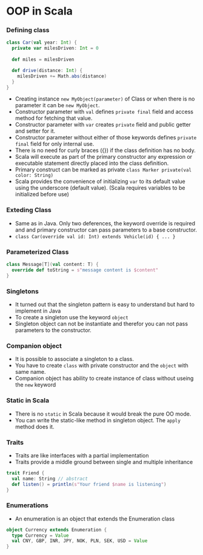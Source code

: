 OOP in Scala
==============

### Defining class
```scala
class Car(val year: Int) {
  private var milesDriven: Int = 0
	
  def miles = milesDriven

  def drive(distance: Int) {
    milesDriven += Math.abs(distance)
  }	
}
```
- Creating instance `new MyObject(parameter)` of Class or when there is no parameter it can be `new MyObject`.
- Constructor parameter with `val` defines `private final` field and access method for fetching that value.
- Constructor parameter with `var` creates `private` field and public getter and setter for it.
- Constructor parameter without either of those keywords defines `private final` field for only internal use.
- There is no need for curly braces ({}) if the class definition has no body.
- Scala will execute as part of the primary constructor any expression or executable statement directly placed into the class definition.
- Primary construct can be marked as private `class Marker private(val color: String)`
- Scala provides the convenience of initializing `var` to its default value using the underscore (default value). (Scala requires variables to be initialized before use)

### Exteding Class
- Same as in Java. Only two deferences, the keyword override is required and and primary constructor can pass parameters to a base constructor.
- `class Car(override val id: Int) extends Vehicle(id) { ... }`

### Parameterized Class
```scala
class Message[T](val content: T) {
  override def toString = s"message content is $content"
}
```

### Singletons
- It turned out that the singleton pattern is easy to understand but hard to implement in Java
- To create a singleton use the keyword `object`
- Singleton object can not be instantiate and therefor you can not pass parameters to the constructor.

### Companion object
- It is possible to associate a singleton to a class.
- You have to create `class` with private constructor and the `object` with same name.
- Companion object has ability to create instance of class without useing the `new` keyword

### Static in Scala
- There is no `static` in Scala because it would break the pure OO mode.
- You can write the static-like method in singleton object. The `apply` method does it.

### Traits
- Traits are like interfaces with a partial implementation
- Traits provide a middle ground between single and multiple inheritance
```scala
trait Friend {
  val name: String // abstract
  def listen() = println(s"Your friend $name is listening")	
}
```

### Enumerations
- An enumeration is an object that extends the Enumeration class
```scala
object Currency extends Enumeration {
  type Currency = Value
  val CNY, GBP, INR, JPY, NOK, PLN, SEK, USD = Value	
}
```
